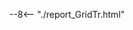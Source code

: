 
<!-- <embed type="text/html"
       src="report_GridTr.html"
       width="250"
       height="200"> -->

--8<-- "./report_GridTr.html"

[^1]: 🟡 PositionalEncoding: 
            https://e2eml.school/transformers.html
[^2]: 🟡 PositionalEncoding: 
            https://github.com/tensorflow/tensor2tensor/issues/1591
[^3]: 🟢 PositionalEncoding: 
            https://kazemnejad.com/blog/transformer_architecture_positional_encoding/
[^4]: 🟡 BatchNorm: 
            https://colab.research.google.com/drive/1Sw2GXJmylz9DvtPaBfJIeutoXNISelZy?usp=sharing
[^5]: 🟢 BatchNorm: 
            https://e2eml.school/batch_normalization.html
[^6]: 🟡 How BatchNorm Helps? 
            https://arxiv.org/pdf/1805.11604.pdf
[^7]: 🟡 Understanding BatchNorm: 
            https://proceedings.neurips.cc/paper/2018/file/36072923bfc3cf47745d704feb489480-Paper.pdf
[^8]: 🟡 Batch-ReNorm: 
            https://arxiv.org/pdf/1702.03275.pdf
[^9]: 🟡 StreamingNorm: 
            https://arxiv.org/pdf/1610.06160.pdf
[^10]: 🟡 Online Norm: 
            https://proceedings.neurips.cc/paper/2019/file/cb3ce9b06932da6faaa7fc70d5b5d2f4-Paper.pdf
[^11]: 🟢 How optimization works: 
            https://e2eml.school/how_optimization_works_1.html
[^12]: 🟢 How optimization works:
            https://e2eml.school/how_optimization_works_2.html
[^13]: 🟢 Optimizing a linear model:
            https://e2eml.school/how_optimization_works_3.html
[^14]: 🟢 Optimizing complex models:
            https://e2eml.school/how_optimization_works_4.html
[^15]: 🟢 EINSUM: 
            https://obilaniu6266h16.wordpress.com/2016/02/04/einstein-summation-in-numpy/
[^16]: 🟢 EINSUM: 
            https://rockt.github.io/2018/04/30/einsum
[^17]: 🟢 EINSUM: 
            https://ajcr.net/Basic-guide-to-einsum/
[^18]: 🟢 einops: 
            https://einops.rocks/
[^19]: 🟢 einops EXAMPLES: 
            http://einops.rocks/pytorch-examples.html
[^20]: 🟢 EINSUM / einops / PyTorch:
            https://theaisummer.com/einsum-attention/
